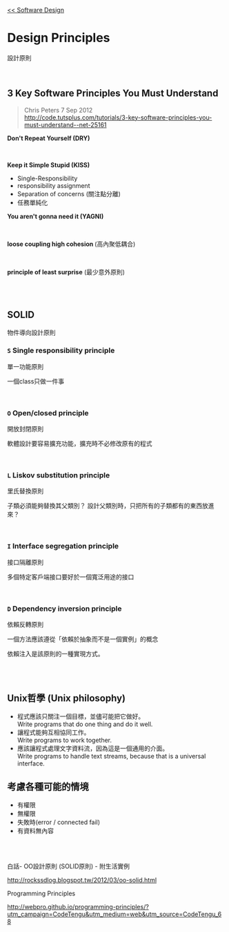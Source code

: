 [<< Software Design](https://github.com/krmfla/research-lab/blob/master/Software-Design/README.md)

# Design Principles

設計原則

<br>

## 3 Key Software Principles You Must Understand
> Chris Peters 7 Sep 2012 <br />
> http://code.tutsplus.com/tutorials/3-key-software-principles-you-must-understand--net-25161

<b>Don't Repeat Yourself (DRY)</b>

<br>

<b>Keep it Simple Stupid (KISS)</b>
 * Single-Responsibility
 * responsibility assignment
 * Separation of concerns (關注點分離)
 * 任務單純化

<b>You aren't gonna need it (YAGNI)</b>

<br>

<b>loose coupling high cohesion </b> (高內聚低耦合)

<br>

<b>principle of least surprise</b> (最少意外原則)

<br>
<br>

## SOLID
物件導向設計原則

### ``S`` Single responsibility principle
單一功能原則

一個class只做一件事

<br>

### ``O`` Open/closed principle
開放封閉原則

軟體設計要容易擴充功能，擴充時不必修改原有的程式

<br>

### ``L`` Liskov substitution principle
里氏替換原則

子類必須能夠替換其父類別？
設計父類別時，只把所有的子類都有的東西放進來？

<br>

### ``I`` Interface segregation principle
接口隔離原則

多個特定客戶端接口要好於一個寬泛用途的接口

<br>

### ``D`` Dependency inversion principle
依賴反轉原則

一個方法應該遵從「依賴於抽象而不是一個實例」的概念

依賴注入是該原則的一種實現方式。

<br>
<br>

## Unix哲學 (Unix philosophy)
 * 程式應該只關注一個目標，並儘可能把它做好。<br> Write programs that do one thing and do it well.
 * 讓程式能夠互相協同工作。<br> Write programs to work together.
 * 應該讓程式處理文字資料流，因為這是一個通用的介面。<br> Write programs to handle text streams, because that is a universal interface.
 
## 考慮各種可能的情境
* 有權限
* 無權限
* 失敗時(error / connected fail)
* 有資料無內容

<br>
<br>
 
白話- OO設計原則 (SOLID原則) - 附生活實例
 
http://rockssdlog.blogspot.tw/2012/03/oo-solid.html

Programming Principles

http://webpro.github.io/programming-principles/?utm_campaign=CodeTengu&utm_medium=web&utm_source=CodeTengu_68
